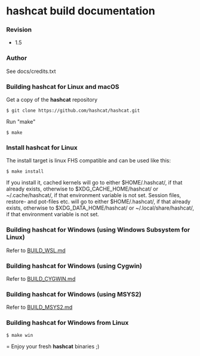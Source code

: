 hashcat build documentation
=

### Revision ###

* 1.5

### Author ###

See docs/credits.txt

### Building hashcat for Linux and macOS ###

Get a copy of the **hashcat** repository

```
$ git clone https://github.com/hashcat/hashcat.git
```

Run "make"

```
$ make
```

### Install hashcat for Linux ###

The install target is linux FHS compatible and can be used like this:

```
$ make install
```

If you install it, cached kernels will go to either $HOME/.hashcat/, if that already exists, otherwise to $XDG_CACHE_HOME/hashcat/ or ~/.cache/hashcat/, if that environment variable is not set. Session files, restore- and pot-files etc. will go to either $HOME/.hashcat/, if that already exists, otherwise to $XDG_DATA_HOME/hashcat/ or ~/.local/share/hashcat/, if that environment variable is not set.

### Building hashcat for Windows (using Windows Subsystem for Linux) ###

Refer to [BUILD_WSL.md](BUILD_WSL.md)

### Building hashcat for Windows (using Cygwin) ###

Refer to [BUILD_CYGWIN.md](BUILD_CYGWIN.md)

### Building hashcat for Windows (using MSYS2) ###

Refer to [BUILD_MSYS2.md](BUILD_MSYS2.md)

### Building hashcat for Windows from Linux ###

```
$ make win
```

=
Enjoy your fresh **hashcat** binaries ;)
